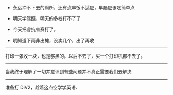 - 永远冲不下去的厕所，还有点早饭不适应，早晨应该吃简单点

- 明天学驾照，明天的多校打不了了

- 今天把睿抗省赛打了。

- 明知道下雨非出摊，没卖几个，出了再收

---

打印一张收一块，也是够黑的。以后不去了，买一个打印机都不去了。

---

当我终于理解了一切并意识到有些问题并不真正需要我们去解决

---

准备打 DIV2，趁着这点空学学英语、
